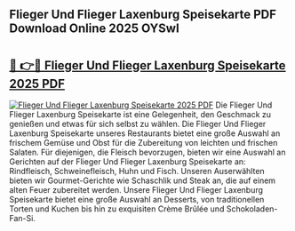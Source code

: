 ## Flieger Und Flieger Laxenburg Speisekarte PDF Download Online 2025 OYSwI

# <h2><a href="http://gcbeqit.nevu.top/?p=Flieger+Und+Flieger+Laxenburg+Speisekarte">🔗 👉🔴 Flieger Und Flieger Laxenburg Speisekarte 2025 PDF</a></h2>

[![Flieger Und Flieger Laxenburg Speisekarte 2025 PDF](https://i.imgur.com/dBaPXMq.png)](http://gcbeqit.nevu.top/?p=Flieger+Und+Flieger+Laxenburg+Speisekarte)
Die Flieger Und Flieger Laxenburg Speisekarte ist eine Gelegenheit, den Geschmack zu genießen und etwas für sich selbst zu wählen. Die Flieger Und Flieger Laxenburg Speisekarte unseres Restaurants bietet eine große Auswahl an frischem Gemüse und Obst für die Zubereitung von leichten und frischen Salaten. Für diejenigen, die Fleisch bevorzugen, bieten wir eine Auswahl an Gerichten auf der Flieger Und Flieger Laxenburg Speisekarte an: Rindfleisch, Schweinefleisch, Huhn und Fisch. Unseren Auserwählten bieten wir Gourmet-Gerichte wie Schaschlik und Steak an, die auf einem alten Feuer zubereitet werden. Unsere Flieger Und Flieger Laxenburg Speisekarte bietet eine große Auswahl an Desserts, von traditionellen Torten und Kuchen bis hin zu exquisiten Crème Brûlée und Schokoladen-Fan-Si.

